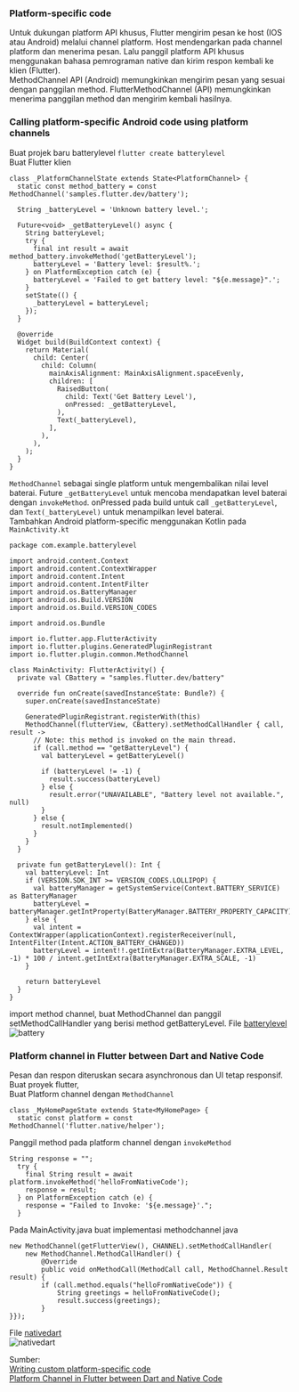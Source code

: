 ### Platform-specific code
Untuk dukungan platform API khusus, Flutter mengirim pesan ke host (IOS atau Android) melalui channel platform. 
Host mendengarkan pada channel platform dan menerima pesan. Lalu panggil platform API khusus menggunakan bahasa pemrograman native dan kirim respon kembali ke klien (Flutter).\
MethodChannel API (Android) memungkinkan mengirim pesan yang sesuai dengan panggilan method. 
FlutterMethodChannel (API) memungkinkan menerima panggilan method dan mengirim kembali hasilnya.
### Calling platform-specific Android code using platform channels
Buat projek baru batterylevel `flutter create batterylevel`\
Buat Flutter klien
```
class _PlatformChannelState extends State<PlatformChannel> {
  static const method_battery = const MethodChannel('samples.flutter.dev/battery');
  
  String _batteryLevel = 'Unknown battery level.';
  
  Future<void> _getBatteryLevel() async {
    String batteryLevel;
    try {
      final int result = await method_battery.invokeMethod('getBatteryLevel');
      batteryLevel = 'Battery level: $result%.';
    } on PlatformException catch (e) {
      batteryLevel = 'Failed to get battery level: "${e.message}".';
    }
    setState(() {
      _batteryLevel = batteryLevel;
    });
  }

  @override
  Widget build(BuildContext context) {
    return Material(
      child: Center(
        child: Column(
          mainAxisAlignment: MainAxisAlignment.spaceEvenly,
          children: [
            RaisedButton(
              child: Text('Get Battery Level'),
              onPressed: _getBatteryLevel,
            ),
            Text(_batteryLevel),
          ],
        ),
      ),
    );
  }
}
```
`MethodChannel` sebagai single platform untuk mengembalikan nilai level baterai. 
Future `_getBatteryLevel` untuk mencoba mendapatkan level baterai dengan `invokeMethod`. 
onPressed pada build untuk call `_getBatteryLevel`, dan `Text(_batteryLevel)` untuk menampilkan level baterai.\
Tambahkan Android platform-specific menggunakan Kotlin pada `MainActivity.kt`
```
package com.example.batterylevel

import android.content.Context
import android.content.ContextWrapper
import android.content.Intent
import android.content.IntentFilter
import android.os.BatteryManager
import android.os.Build.VERSION
import android.os.Build.VERSION_CODES

import android.os.Bundle

import io.flutter.app.FlutterActivity
import io.flutter.plugins.GeneratedPluginRegistrant
import io.flutter.plugin.common.MethodChannel

class MainActivity: FlutterActivity() {
  private val CBattery = "samples.flutter.dev/battery"
  
  override fun onCreate(savedInstanceState: Bundle?) {
    super.onCreate(savedInstanceState)

    GeneratedPluginRegistrant.registerWith(this)
    MethodChannel(flutterView, CBattery).setMethodCallHandler { call, result ->
      // Note: this method is invoked on the main thread.
      if (call.method == "getBatteryLevel") {
        val batteryLevel = getBatteryLevel()

        if (batteryLevel != -1) {
          result.success(batteryLevel)
        } else {
          result.error("UNAVAILABLE", "Battery level not available.", null)
        }
      } else {
        result.notImplemented()
      }
    }
  }

  private fun getBatteryLevel(): Int {
    val batteryLevel: Int
    if (VERSION.SDK_INT >= VERSION_CODES.LOLLIPOP) {
      val batteryManager = getSystemService(Context.BATTERY_SERVICE) as BatteryManager
      batteryLevel = batteryManager.getIntProperty(BatteryManager.BATTERY_PROPERTY_CAPACITY)
    } else {
      val intent = ContextWrapper(applicationContext).registerReceiver(null, IntentFilter(Intent.ACTION_BATTERY_CHANGED))
      batteryLevel = intent!!.getIntExtra(BatteryManager.EXTRA_LEVEL, -1) * 100 / intent.getIntExtra(BatteryManager.EXTRA_SCALE, -1)
    }

    return batteryLevel
  }
}
```
import method channel, buat MethodChannel dan panggil setMethodCallHandler yang berisi method getBatteryLevel.
File [batterylevel](https://github.com/Fourthten/praxis-academy/tree/master/novice/04-01/latihan/batterylevel)\
![battery](https://github.com/Fourthten/praxis-academy/blob/master/novice/04-01/latihan/images/battery.PNG)
### Platform channel in Flutter between Dart and Native Code
Pesan dan respon diteruskan secara asynchronous dan UI tetap responsif. 
Buat proyek flutter,\
Buat Platform channel dengan `MethodChannel`
```
class _MyHomePageState extends State<MyHomePage> {
  static const platform = const MethodChannel('flutter.native/helper');
```
Panggil method pada platform channel dengan `invokeMethod`
```
String response = "";
  try {
    final String result = await platform.invokeMethod('helloFromNativeCode');
    response = result;
  } on PlatformException catch (e) {
    response = "Failed to Invoke: '${e.message}'.";
  }
```
Pada MainActivity.java buat implementasi methodchannel java
```
new MethodChannel(getFlutterView(), CHANNEL).setMethodCallHandler(
    new MethodChannel.MethodCallHandler() {
        @Override
        public void onMethodCall(MethodCall call, MethodChannel.Result result) {
        if (call.method.equals("helloFromNativeCode")) {
            String greetings = helloFromNativeCode();
            result.success(greetings);
        }
}});
```
File [nativedart](https://github.com/Fourthten/praxis-academy/tree/master/novice/04-01/latihan/nativedart)\
![nativedart](https://github.com/Fourthten/praxis-academy/blob/master/novice/04-01/latihan/images/nativedart.PNG)

Sumber:\
[Writing custom platform-specific code](https://flutter.dev/docs/development/platform-integration/platform-channels)\
[Platform Channel in Flutter between Dart and Native Code](https://medium.com/47billion/creating-a-bridge-in-flutter-between-dart-and-native-code-in-java-or-objectivec-5f80fd0cd713)